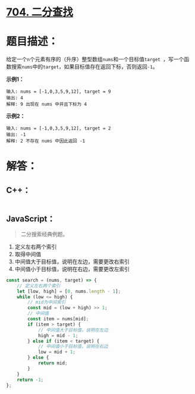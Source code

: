 # [704. 二分查找](https://leetcode-cn.com/problems/binary-search/)

# 题目描述：

给定一个`n`个元素有序的（升序）整型数组`nums`和一个目标值`target `，写一个函数搜索`nums`中的`target`，如果目标值存在返回下标，否则返回`-1`。

**示例1：**

```
输入: nums = [-1,0,3,5,9,12], target = 9
输出: 4
解释: 9 出现在 nums 中并且下标为 4
```

**示例2：**

```
输入: nums = [-1,0,3,5,9,12], target = 2
输出: -1
解释: 2 不存在 nums 中因此返回 -1
```

# 解答：

## C++：



```cpp

```

## JavaScript：

> 二分搜索经典例题。

1. 定义左右两个索引
2. 取得中间值
3. 中间值大于目标值，说明在左边，需要更改右索引
4. 中间值小于目标值，说明在右边，需要更改左索引


```javascript
const search = (nums, target) => {
    // 定义左右两个索引
    let [low, high] = [0, nums.length - 1];
    while (low <= high) {
        // mid为中间索引
        const mid = (low + high) >> 1;
        // 中间值
        const item = nums[mid];
        if (item > target) {
            // 中间值大于目标值，说明在左边
            high = mid - 1;
        } else if (item < target) {
            // 中间值小于目标值，说明在右边
            low = mid + 1;
        } else {
            return mid;
        }
    }
    return -1;
};
```

